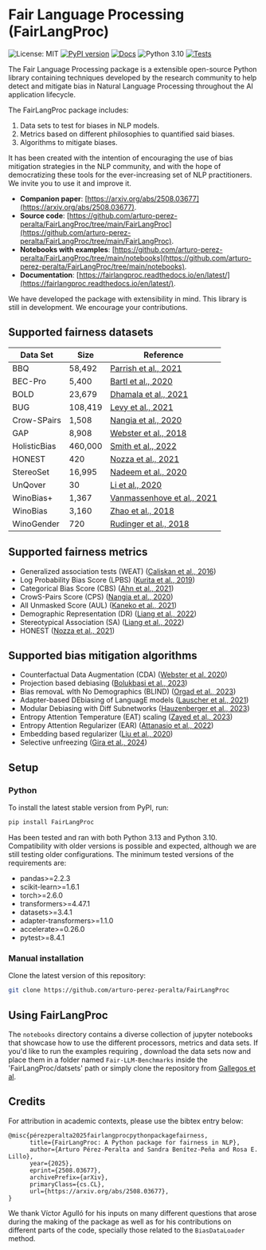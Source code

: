 # Fair Language Processing (FairLangProc)

![License: MIT](https://img.shields.io/badge/License-MIT-blue.svg)
[![PyPI version](https://img.shields.io/pypi/v/FairLangProc.svg)](https://pypi.org/project/FairLangProc/)
[![Docs](https://readthedocs.org/projects/fairlangproc/badge/?version=latest)](https://fairlangproc.readthedocs.io/en/latest/)
![Python 3.10](https://img.shields.io/badge/python-3.10-blue.svg)
[![Tests](https://github.com/arturo-perez-peralta/FairLangProc/actions/workflows/test.yml/badge.svg)](https://github.com/arturo-perez-peralta/FairLangProc/actions/workflows/test.yml)

The Fair Language Processing package is a extensible open-source Python library containing techniques developed by the
research community to help detect and mitigate bias in Natural Language Processing throughout the AI application lifecycle.

The FairLangProc package includes:
1) Data sets to test for biases in NLP models.
2) Metrics based on different philosophies to quantified said biases. 
3) Algorithms to mitigate biases.

It has been created with the intention of encouraging the use of bias mitigation strategies in the NLP community, and with the hope of democratizing these tools for the ever-increasing set of NLP practitioners. We invite you to use it and improve it.

* **Companion paper**: [https://arxiv.org/abs/2508.03677](https://arxiv.org/abs/2508.03677).
* **Source code**: [https://github.com/arturo-perez-peralta/FairLangProc/tree/main/FairLangProc](https://github.com/arturo-perez-peralta/FairLangProc/tree/main/FairLangProc).
* **Notebooks with examples**: [https://github.com/arturo-perez-peralta/FairLangProc/tree/main/notebooks](https://github.com/arturo-perez-peralta/FairLangProc/tree/main/notebooks).
* **Documentation**: [https://fairlangproc.readthedocs.io/en/latest/](https://fairlangproc.readthedocs.io/en/latest/).

We have developed the package with extensibility in mind. This library is still in development. We encourage your contributions.

## Supported fairness datasets

| Data Set       | Size     | Reference |
|----------------|----------|-----------|
| BBQ            | 58,492   | [Parrish et al., 2021](https://arxiv.org/abs/2110.08193) |
| BEC-Pro        | 5,400    | [Bartl et al., 2020](https://arxiv.org/abs/2010.14534) |
| BOLD           | 23,679   | [Dhamala et al., 2021](https://doi.org/10.1145/3442188.3445924) |
| BUG            | 108,419  | [Levy et al., 2021](https://arxiv.org/abs/2109.03858) |
| Crow-SPairs    | 1,508    | [Nangia et al., 2020](https://aclanthology.org/2020.emnlp-main.154/) |
| GAP            | 8,908    | [Webster et al., 2018](https://aclanthology.org/Q18-1029) |
| HolisticBias   | 460,000  | [Smith et al., 2022](https://arxiv.org/abs/2205.09209) |
| HONEST         | 420      | [Nozza et al., 2021](https://aclanthology.org/2021.naacl-main.191/) |
| StereoSet      | 16,995   | [Nadeem et al., 2020](https://arxiv.org/abs/2004.09456) |
| UnQover        | 30       | [Li et al., 2020](https://arxiv.org/abs/2010.02428) |
| WinoBias+      | 1,367    | [Vanmassenhove et al., 2021](https://arxiv.org/abs/2109.06105) |
| WinoBias       | 3,160    | [Zhao et al., 2018](https://arxiv.org/abs/1804.06876) |
| WinoGender     | 720      | [Rudinger et al., 2018](https://arxiv.org/abs/1804.09301) |

## Supported fairness metrics

* Generalized association tests (WEAT) ([Caliskan et al., 2016](https://arxiv.org/abs/1608.07187))
* Log Probability Bias Score (LPBS) ([Kurita et al., 2019](https://arxiv.org/abs/1906.07337))
* Categorical Bias Score (CBS) ([Ahn et al., 2021](https://aclanthology.org/2021.emnlp-main.42/))
* CrowS-Pairs Score (CPS) ([Nangia et al., 2020](https://aclanthology.org/2020.emnlp-main.154/))
* All Unmasked Score (AUL) ([Kaneko et al., 2021](https://arxiv.org/abs/2104.07496))
* Demographic Representation (DR) ([Liang et al., 2022](https://arxiv.org/abs/2211.09110))
* Stereotypical Association (SA) ([Liang et al., 2022](https://arxiv.org/abs/2211.09110))
* HONEST ([Nozza et al., 2021](https://aclanthology.org/2021.naacl-main.191/))

## Supported bias mitigation algorithms

* Counterfactual Data Augmentation (CDA) ([Webster et al. 2020](https://arxiv.org/abs/2010.06032))
* Projection based debiasing ([Bolukbasi et al., 2023](https://arxiv.org/abs/1607.06520))
* Bias removaL wIth No Demographics (BLIND) ([Orgad et al., 2023](https://aclanthology.org/2023.acl-long.490/))
* Adapter-based DEbiasing of LanguagE models ([Lauscher et al., 2021](https://arxiv.org/abs/2109.03646))
* Modular Debiasing with Diff Subnetworks ([Hauzenberger et al., 2023](https://aclanthology.org/2023.findings-acl.386/))
* Entropy Attention Temperature (EAT) scaling ([Zayed et al., 2023](https://arxiv.org/abs/2305.13088))
* Entropy Attention Regularizer (EAR) ([Attanasio et al., 2022](https://arxiv.org/abs/2203.09192))
* Embedding based regularizer ([Liu et al., 2020](https://arxiv.org/abs/1910.10486))
* Selective unfreezing ([Gira et al., 2024](https://aclanthology.org/2022.ltedi-1.8/))

## Setup

### Python

To install the latest stable version from PyPI, run:

```bash
pip install FairLangProc
```

Has been tested and ran with both Python 3.13 and Python 3.10. Compatibility with older versions is possible and expected, although we are still testing older configurations. The minimum tested versions of the requirements are:

* pandas>=2.2.3
* scikit-learn>=1.6.1
* torch>=2.6.0
* transformers>=4.47.1
* datasets>=3.4.1
* adapter-transformers>=1.1.0
* accelerate>=0.26.0
* pytest>=8.4.1

### Manual installation

Clone the latest version of this repository:

```bash
git clone https://github.com/arturo-perez-peralta/FairLangProc
```

## Using FairLangProc

The `notebooks` directory contains a diverse collection of jupyter notebooks that showcase how to use the different processors, metrics and data sets. If you'd like to run the examples requiring , download the data sets now and place them in a folder named `Fair-LLM-Benchmarks` inside the 'FairLangProc/datsets' path or simply clone the repository from [Gallegos et al](https://github.com/i-gallegos/Fair-LLM-Benchmark).

## Credits

For attribution in academic contexts, please use the bibtex entry below:
```
@misc{pérezperalta2025fairlangprocpythonpackagefairness,
      title={FairLangProc: A Python package for fairness in NLP}, 
      author={Arturo Pérez-Peralta and Sandra Benítez-Peña and Rosa E. Lillo},
      year={2025},
      eprint={2508.03677},
      archivePrefix={arXiv},
      primaryClass={cs.CL},
      url={https://arxiv.org/abs/2508.03677}, 
}
```
We thank Víctor Agulló for his inputs on many different questions that arose during the making of the package as well as for his contributions on different parts of the code, specially those related to the `BiasDataLoader` method.
